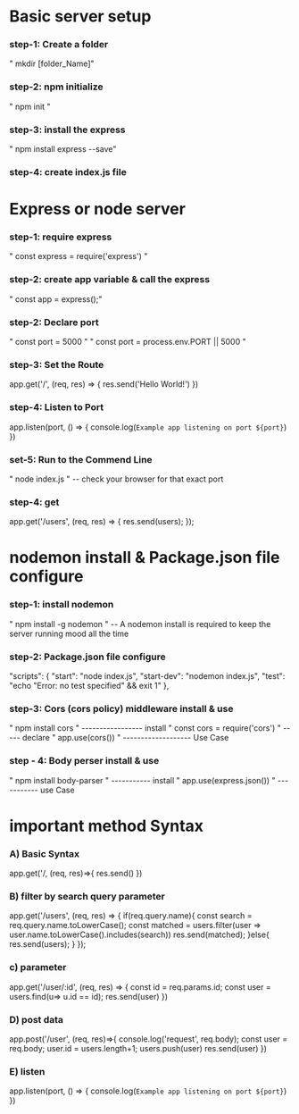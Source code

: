# Basic server setup

### step-1: Create a folder

" mkdir [folder_Name]"

### step-2: npm initialize

" npm init "

### step-3: install the express

" npm install express --save"

### step-4: create index.js file

# Express or node server

### step-1: require express

" const express = require('express') "

### step-2: create app variable & call the express

" const app = express();"

### step-2: Declare port

" const port = 5000 "
" const port = process.env.PORT || 5000 "

### step-3: Set the Route

app.get('/', (req, res) => {
res.send('Hello World!')
})

### step-4: Listen to Port

app.listen(port, () => {
console.log(`Example app listening on port ${port}`)
})

### set-5: Run to the Commend Line

" node index.js "
-- check your browser for that exact port

### step-4: get

app.get('/users', (req, res) => {
res.send(users);
});

# nodemon install & Package.json file configure

### step-1: install nodemon

" npm install -g nodemon "
-- A nodemon install is required to keep the server running mood all the time

### step-2: Package.json file configure

"scripts": {
"start": "node index.js",
"start-dev": "nodemon index.js",
"test": "echo \"Error: no test specified\" && exit 1"
},

### step-3: Cors (cors policy) middleware install & use

" npm install cors " ----------------- install
" const cors = require('cors') " ----- declare
" app.use(cors()) " ------------------- Use Case

### step - 4: Body perser install & use

" npm install body-parser " ----------- install
" app.use(express.json()) " ----------- use Case

# important method Syntax

### A) Basic Syntax

app.get('/, (req, res)=>{
res.send()
})

### B) filter by search query parameter

app.get('/users', (req, res) => {
if(req.query.name){
const search = req.query.name.toLowerCase();
const matched = users.filter(user => user.name.toLowerCase().includes(search))
res.send(matched);
}else{
res.send(users);
}
});

### c) parameter

app.get('/user/:id', (req, res) => {
const id = req.params.id;
const user = users.find(u=> u.id == id);
res.send(user)
})

### D) post data

app.post('/user', (req, res)=>{
console.log('request', req.body);
const user = req.body;
user.id = users.length+1;
users.push(user)
res.send(user)
})

### E) listen

app.listen(port, () => {
console.log(`Example app listening on port ${port}`)
})
